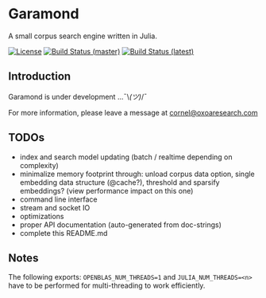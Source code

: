 # Garamond

A small corpus search engine written in Julia.

[![License](http://img.shields.io/badge/license-MIT-brightgreen.svg?style=flat)](LICENSE.md) 
[![Build Status (master)](https://travis-ci.com/zgornel/Garamond.jl.svg?token=8HcgFtAjpxwpdXiu8Fon&branch=master)](https://travis-ci.com/zgornel/Garamond.jl)
[![Build Status (latest)](https://travis-ci.com/zgornel/Garamond.jl.svg?token=8HcgFtAjpxwpdXiu8Fon&branch=latest)](https://travis-ci.com/zgornel/Garamond.jl)

## Introduction

Garamond is under development ...¯\\_(ツ)_/¯

For more information, please leave a message at cornel@oxoaresearch.com

## TODOs
- index and search model updating (batch / realtime depending on complexity)
- minimalize memory footprint through: unload corpus data option, single embedding data structure (@cache?), threshold and sparsify embeddings? (view performance impact on this one)
- command line interface
- stream and socket IO
- optimizations
- proper API documentation (auto-generated from doc-strings)
- complete this README.md


## Notes
The following exports: `OPENBLAS_NUM_THREADS=1` and `JULIA_NUM_THREADS=<n>` have to be performed for multi-threading to work efficiently.
